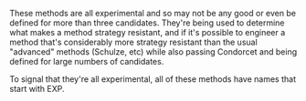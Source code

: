 These methods are all experimental and so may not be any good or even be
defined for more than three candidates. They're being used to determine what
makes a method strategy resistant, and if it's possible to engineer a method
that's considerably more strategy resistant than the usual "advanced" methods
(Schulze, etc) while also passing Condorcet and being defined for large numbers
of candidates.

To signal that they're all experimental, all of these methods have names
that start with EXP.
